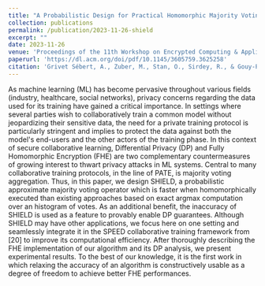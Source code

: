 ```yaml
---
title: "A Probabilistic Design for Practical Homomorphic Majority Voting with Intrinsic Differential Privacy"
collection: publications
permalink: /publication/2023-11-26-shield
excerpt: ""
date: 2023-11-26
venue: 'Proceedings of the 11th Workshop on Encrypted Computing & Applied Homomorphic Cryptography'
paperurl: 'https://dl.acm.org/doi/pdf/10.1145/3605759.3625258'
citation: 'Grivet Sébert, A., Zuber, M., Stan, O., Sirdey, R., & Gouy-Pailler, C. (2023, November). A probabilistic design for practical homomorphic majority voting with intrinsic differential privacy. In Proceedings of the 11th Workshop on Encrypted Computing & Applied Homomorphic Cryptography (pp. 47-58).'
---
```

As machine learning (ML) has become pervasive throughout various fields (industry, healthcare, social networks), privacy concerns regarding the data used for its training have gained a critical importance. In settings where several parties wish to collaboratively train a common model without jeopardizing their sensitive data, the need for a private training protocol is particularly stringent and implies to protect the data against both the model's end-users and the other actors of the training phase. In this context of secure collaborative learning, Differential Privacy (DP) and Fully Homomorphic Encryption (FHE) are two complementary countermeasures of growing interest to thwart privacy attacks in ML systems. Central to many collaborative training protocols, in the line of PATE, is majority voting aggregation. Thus, in this paper, we design SHIELD, a probabilistic approximate majority voting operator which is faster when homomorphically executed than existing approaches based on exact argmax computation over an histogram of votes. As an additional benefit, the inaccuracy of SHIELD is used as a feature to provably enable DP guarantees. Although SHIELD may have other applications, we focus here on one setting and seamlessly integrate it in the SPEED collaborative training framework from [20] to improve its computational efficiency. After thoroughly describing the FHE implementation of our algorithm and its DP analysis, we present experimental results. To the best of our knowledge, it is the first work in which relaxing the accuracy of an algorithm is constructively usable as a degree of freedom to achieve better FHE performances.
